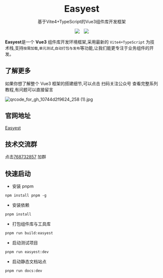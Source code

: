 <br />
<br />
<div style="text-align:center">
<b style="font-size:30px">Easyest</b>
<p>基于Vite4+TypeScript的Vue3组件库开发框架</p>
<img style="display:inline" src="https://img.shields.io/npm/v/create-easyest" />

<img style="display:inline;margin-left:10px" src="https://img.shields.io/npm/dt/kitty-ui" />
</div>

**Easyest**是一个 **Vue3** 组件库开发环境框架,采用最新的 `Vite4+TypeScript` 为技术栈,支持`按需加载`,`单元测试`,`自动打包与发布`等功能,让我们能更专注于业务组件的开发。

## 了解更多

如果你想了解整个 Vue3 框架的搭建细节,可以点击 扫码关注公众号 查看完整系列教程,有问题可以直接留言

![qrcode_for_gh_10744d2f9624_258 (1).jpg](https://p6-juejin.byteimg.com/tos-cn-i-k3u1fbpfcp/0924c195c477419192fd8f1b395ebb76~tplv-k3u1fbpfcp-watermark.image?)

## 官网地址

[Easyest](https://easyestui.github.io/easyest/)

## 技术交流群

点击<a target="_blank" href="https://qm.qq.com/cgi-bin/qm/qr?k=crNHhLZYUpx3MHdlzD2r3NcE93WKt_w7&jump_from=webapi&authKey=4KF8ltIhPHIbXHudldjvq7Q/W6COfs+ycjKTRmIquQsJL0nCy+gU6CGb53mGpIMc">768732857</a> 加群

## 快速启动

- 安装 pnpm

```
npm install pnpm -g
```

- 安装依赖

```
pnpm install
```

- 打包组件库与工具库

```
pnpm run build:easyest
```

- 启动测试项目

```
pnpm run easyest:dev
```

- 启动静态文档站点

```
pnpm run docs:dev
```
